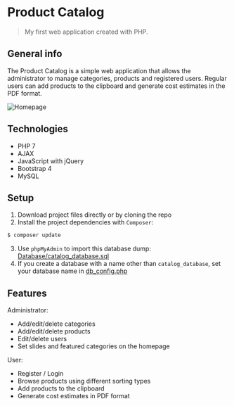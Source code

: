 # Product Catalog
> My first web application created with PHP.

## General info
The Product Catalog is a simple web application that allows the administrator to manage categories, products and registered users. Regular users can add products to the clipboard and generate cost estimates in the PDF format.

<p><img src="https://i.imgur.com/TdMzlfR.png" alt="Homepage"></p>

## Technologies
* PHP 7
* AJAX
* JavaScript with jQuery
* Bootstrap 4
* MySQL

## Setup
1. Download project files directly or by cloning the repo
1. Install the project dependencies with `Composer`:
```bash
$ composer update
```
3. Use `phpMyAdmin` to import this database dump: [Database/catalog_database.sql](Database/catalog_database.sql)
1. If you create a database with a name other than `catalog_database`, set your database name in [db_config.php](db_config.php)

## Features
Administrator:
* Add/edit/delete categories
* Add/edit/delete products
* Edit/delete users
* Set slides and featured categories on the homepage 

User:
* Register / Login
* Browse products using different sorting types
* Add products to the clipboard
* Generate cost estimates in PDF format


